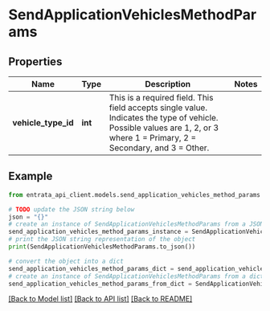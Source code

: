 # SendApplicationVehiclesMethodParams


## Properties

Name | Type | Description | Notes
------------ | ------------- | ------------- | -------------
**vehicle_type_id** | **int** | This is a required field. This field accepts single value. Indicates the type of vehicle. Possible values are 1, 2, or 3 where 1 &#x3D; Primary, 2 &#x3D; Secondary, and 3 &#x3D; Other. | 

## Example

```python
from entrata_api_client.models.send_application_vehicles_method_params import SendApplicationVehiclesMethodParams

# TODO update the JSON string below
json = "{}"
# create an instance of SendApplicationVehiclesMethodParams from a JSON string
send_application_vehicles_method_params_instance = SendApplicationVehiclesMethodParams.from_json(json)
# print the JSON string representation of the object
print(SendApplicationVehiclesMethodParams.to_json())

# convert the object into a dict
send_application_vehicles_method_params_dict = send_application_vehicles_method_params_instance.to_dict()
# create an instance of SendApplicationVehiclesMethodParams from a dict
send_application_vehicles_method_params_from_dict = SendApplicationVehiclesMethodParams.from_dict(send_application_vehicles_method_params_dict)
```
[[Back to Model list]](../README.md#documentation-for-models) [[Back to API list]](../README.md#documentation-for-api-endpoints) [[Back to README]](../README.md)


